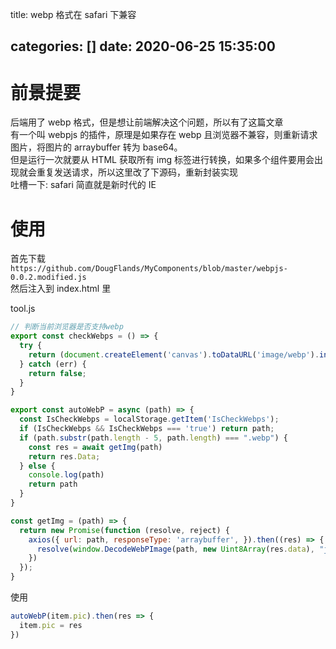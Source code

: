 title: webp 格式在 safari 下兼容

categories: []
date: 2020-06-25 15:35:00
---
# 前景提要
后端用了 webp 格式，但是想让前端解决这个问题，所以有了这篇文章  
有一个叫 webpjs 的插件，原理是如果存在 webp 且浏览器不兼容，则重新请求图片，将图片的 arraybuffer 转为 base64。  
但是运行一次就要从 HTML 获取所有 img 标签进行转换，如果多个组件要用会出现就会重复发送请求，所以这里改了下源码，重新封装实现  
吐槽一下: safari 简直就是新时代的 IE  

# 使用
首先下载   
`https://github.com/DougFlands/MyComponents/blob/master/webpjs-0.0.2.modified.js`  
然后注入到 index.html 里

<!--more-->

tool.js
```js
// 判断当前浏览器是否支持webp
export const checkWebps = () => { 
  try {
    return (document.createElement('canvas').toDataURL('image/webp').indexOf('data:image/webp') === 0);
  } catch (err) {
    return false;
  }
}

export const autoWebP = async (path) => {
  const IsCheckWebps = localStorage.getItem('IsCheckWebps');
  if (IsCheckWebps && IsCheckWebps === 'true') return path;
  if (path.substr(path.length - 5, path.length) === ".webp") {
    const res = await getImg(path)
    return res.Data;
  } else {
    console.log(path)
    return path
  }
}

const getImg = (path) => {
  return new Promise(function (resolve, reject) {
    axios({ url: path, responseType: 'arraybuffer', }).then((res) => {
      resolve(window.DecodeWebPImage(path, new Uint8Array(res.data), "js", 1))
    })
  });
}
```

使用
```js
autoWebP(item.pic).then(res => {
  item.pic = res
})
```



